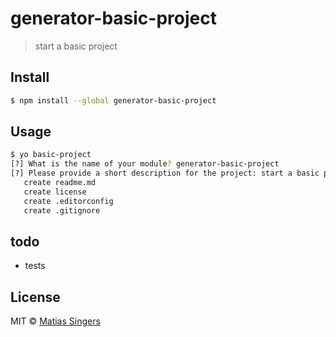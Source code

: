 # generator-basic-project
> start a basic project

## Install

```sh
$ npm install --global generator-basic-project
```


## Usage

```sh
$ yo basic-project
[?] What is the name of your module? generator-basic-project
[?] Please provide a short description for the project: start a basic project
   create readme.md
   create license
   create .editorconfig
   create .gitignore
```

## todo
- tests

## License

MIT © [Matias Singers](http://mts.io)

